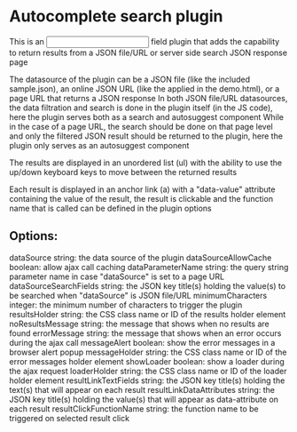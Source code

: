 # Autocomplete search plugin
This is an <input> field plugin that adds the capability to return results from a JSON file/URL or server side search JSON response page

The datasource of the plugin can be a JSON file (like the included sample.json), an online JSON URL (like the applied in the demo.html), or a page URL that returns a JSON response
In both JSON file/URL datasources, the data filtration and search is done in the plugin itself (in the JS code), here the plugin serves both as a search and autosuggest component
While in the case of a page URL, the search should be done on that page level and only the filtered JSON result should be returned to the plugin, here the plugin only serves as an autosuggest component

The results are displayed in an unordered list (ul) with the ability to use the up/down keyboard keys to move between the returned results

Each result is displayed in an anchor link (a) with a "data-value" attribute containing the value of the result, the result is clickable and the function name that is called can be defined in the plugin options



Options:
---------
dataSource                string: the data source of the plugin
dataSourceAllowCache      boolean: allow ajax call caching
dataParameterName         string: the query string parameter name in case "dataSource" is set to a page URL
dataSourceSearchFields    string: the JSON key title(s) holding the value(s) to be searched when "dataSource" is JSON file/URL
minimumCharacters         integer: the minimum number of characters to trigger the plugin
resultsHolder             string: the CSS class name or ID of the results holder element
noResultsMessage          string: the message that shows when no results are found
errorMessage              string: the message that shows when an error occurs during the ajax call
messageAlert              boolean: show the error messages in a browser alert popup
messageHolder             string: the CSS class name or ID of the error messages holder element
showLoader                boolean: show a loader during the ajax request
loaderHolder              string: the CSS class name or ID of the loader holder element
resultLinkTextFields      string: the JSON key title(s) holding the text(s) that will appear on each result
resultLinkDataAttributes  string: the JSON key title(s) holding the value(s) that will appear as data-attribute on each result
resultClickFunctionName   string: the function name to be triggered on selected result click

[R]: required
[O]: optional
